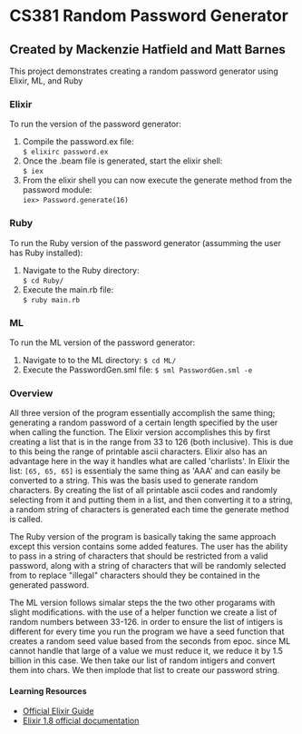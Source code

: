 # CS381 Random Password Generator
## Created by Mackenzie Hatfield and Matt Barnes
This project demonstrates creating a random password generator using Elixir, ML, and Ruby


### Elixir
To run the version of the password generator:
1. Compile the password.ex file:  
   ```$ elixirc password.ex```
2. Once the .beam file is generated, start the elixir shell:  
   ```$ iex```
3. From the elixir shell you can now execute the generate method from the password module:  
   ```iex> Password.generate(16)```

### Ruby
To run the Ruby version of the password generator (assumming the user has Ruby installed):
1. Navigate to the Ruby directory:  
```$ cd Ruby/```
2. Execute the main.rb file:  
```$ ruby main.rb```

### ML
To run the ML version of the password generator:
1. Navigate to to the ML directory:
```$ cd ML/```
2. Execute the PasswordGen.sml file:
```$ sml PasswordGen.sml -e```

### Overview
All three version of the program essentially accomplish the same thing; generating a random password of a certain length
specified by the user when calling the function. The Elixir version accomplishes this by first creating a list that is in the range
from 33 to 126 (both inclusive). This is due to this being the range of printable ascii characters. Elixir also has an
advantage here in the way it handles what are called 'charlists'. In Elixir the list: ```[65, 65, 65]``` is essentialy
the same thing as 'AAA' and can easily be converted to a string. This was the basis used to generate random characters. By creating
the list of all printable ascii codes and randomly selecting from it and putting them in a list, and then converting it to a string, a random string of characters is generated each time the generate method is called. 

The Ruby version of the program is basically taking the same approach except this version contains some added features. The user has
the ability to pass in a string of characters that should be restricted from a valid password, along with a string of characters that
will be randomly selected from to replace "illegal" characters should they be contained in the generated password.

The ML version follows simalar steps the the two other progarams with slight modifications. with the use of a helper function we create a list of random numbers between 33-126. in order to ensure the list of intigers is different for every time you run the program we have a seed function that creates a random seed value based from the seconds from epoc. since ML cannot handle that large of a value we must reduce it, we reduce it by 1.5 billion in this case. We then take our list of random intigers and convert them into chars. We then implode that list to create our password string.


#### Learning Resources
* [Official Elixir Guide](https://elixir-lang.org/getting-started/introduction.html)  
* [Elixir 1.8 official documentation](https://hexdocs.pm/elixir/1.8.2/Kernel.html)
